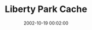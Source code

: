 ---
_schema: default
title: Liberty Park Cache
link: https://www.geocaching.com/geocache/GC9AAA
owner: Johnsons06 
date: 2002-10-19  00:02:00
log_type: Found it
display_coords: N 41° 57.254' W 075° 49.438'
latitude: '41.954233'
longitude: '-75.823966'
first_stage: false
bogus: false
zhanna_log:  >-
  Hi (again)!


  This was the second cache of yours I found today (and the second one to draw my blood! 😉). The park gate was closed when I arrived, but I parked in front of it and walked in. I guess I was lucky because I found the cache easily (it was not visible, don't worry), but retrieving it was quite another matter! I eventually got it, and I took the cache to a covered location to look through the contents. There have been several finders who haven't yet logged their finds on the site, and the travel bug is gone. I took nothing and left one of Rich in NEPA's geocaching magnets. As I was writing in the logbook, the rain stopped and the sun actually came out for a few seconds! It was glorious. Thanks for a unique challenge!


  Zhanna
rich_log:  >-

  _(Logged on 20 October 2002)_

  Howdy, Johnsons06! There was still plenty of time on this beautiful Fall Sunday to skip over to the other side of I-81 and try for another one of your caches. Third of three for today. Arrived on the scene at 1:00pm. It was mostly sunny, breezy, and the day was feeling much warmer. This park was totally deserted, which was fine with me 'cuz it made extricating the container an easy matter and without the worry of being seen. The posted coordinates got me to the precise spot, and it was obvious where I'd have to search, without needing to decrypt the clue. Cache was very effectively hidden. I signed the logbook while relaxing lazily on a park bench. Took nothing from this cache, but I did leave a yellow vinyl Geo-Logo decal, one on my Geocaching magnets, a “Mystery Treasure,” and an assortment of State park maps. The Travel Bug was already taken. Thanks for a pleasant Geocaching experience in a part of northeast PA that I seldom get to visit. ~Rich in NEPA~

post_id: 271
image_gallery_zh: gallery4
image_gallery_r: gallery5
---